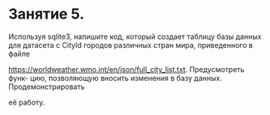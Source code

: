 # Занятие 5.
Используя sqlite3, напишите код, который создает таблицу базы данных
для датасета с CityId городов различных стран мира, приведенного в файле

https://worldweather.wmo.int/en/json/full_city_list.txt. Предусмотреть функ-
цию, позволяющую вносить изменения в базу данных. Продемонстрировать

её работу.
